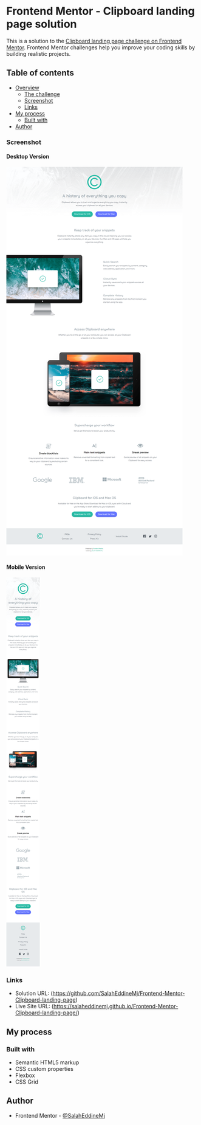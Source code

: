 # Frontend Mentor - Clipboard landing page solution

This is a solution to the [Clipboard landing page challenge on Frontend Mentor](https://www.frontendmentor.io/challenges/clipboard-landing-page-5cc9bccd6c4c91111378ecb9). Frontend Mentor challenges help you improve your coding skills by building realistic projects. 

## Table of contents

- [Overview](#overview)
  - [The challenge](#the-challenge)
  - [Screenshot](#screenshot)
  - [Links](#links)
- [My process](#my-process)
  - [Built with](#built-with)
- [Author](#author)

### Screenshot

#### Desktop Version
![](./screenshots/Desktop-Version.png)

#### Mobile Version
![](./screenshots/Mobile-Version.png)

### Links

- Solution URL: (https://github.com/SalahEddineMj/Frontend-Mentor-Clipboard-landing-page)
- Live Site URL: (https://salaheddinemj.github.io/Frontend-Mentor-Clipboard-landing-page/)

## My process

### Built with

- Semantic HTML5 markup
- CSS custom properties
- Flexbox
- CSS Grid

## Author

- Frontend Mentor - [@SalahEddineMj](https://www.frontendmentor.io/profile/SalahEddineMj)

